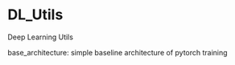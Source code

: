 # DL_Utils
Deep Learning Utils


base_architecture: simple baseline architecture of pytorch training
